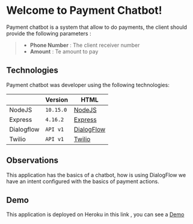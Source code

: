 # Welcome to Payment Chatbot!

Payment chatbot is a system that allow to do payments, the client should provide the following parameters :
> - **Phone Number** :  The client receiver number
> - **Amount** : Te amount to pay

## Technologies

Payment chatbot was developer using the following technologies:

|                |Version|HTML                         |
|----------------|-------------------------------|-----------------------------|
|NodeJS|`10.15.0` |[NodeJS](https://nodejs.org/es/)            |
|Express|`4.16.2`  |[Express](https://expressjs.com/es/)          |
|Dialogflow |`API v1`|[DialogFlow](https://dialogflow.com/)|
|Twilio|`API v1`|[Twilio](https://www.twilio.com/)|

## Observations

This application has the basics of a chatbot, how is using  DialogFlow we have an intent configured with the basics of payment actions.


## Demo

This application is deployed on Heroku in this link , you can see a [Demo](https://ethreumchatbot.herokuapp.com/)
